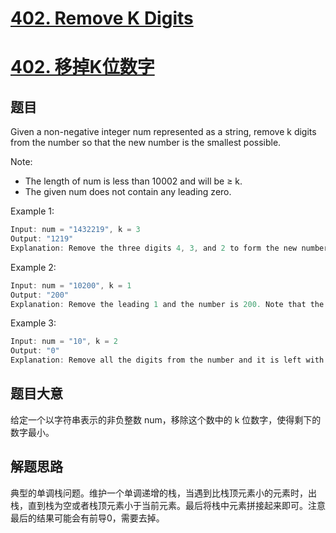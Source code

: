 # [402. Remove K Digits](https://leetcode.com/problems/remove-k-digits/)

# [402. 移掉K位数字](https://leetcode-cn.com/problems/remove-k-digits/)

## 题目

Given a non-negative integer num represented as a string, remove k digits from the number so that the new number is the smallest possible.

Note:

- The length of num is less than 10002 and will be ≥ k.
- The given num does not contain any leading zero.

Example 1:

```c
Input: num = "1432219", k = 3
Output: "1219"
Explanation: Remove the three digits 4, 3, and 2 to form the new number 1219 which is the smallest.
```

Example 2:

```c
Input: num = "10200", k = 1
Output: "200"
Explanation: Remove the leading 1 and the number is 200. Note that the output must not contain leading zeroes.
```

Example 3:

```c
Input: num = "10", k = 2
Output: "0"
Explanation: Remove all the digits from the number and it is left with nothing which is 0.
```

## 题目大意

给定一个以字符串表示的非负整数 num，移除这个数中的 k 位数字，使得剩下的数字最小。

## 解题思路

典型的单调栈问题。维护一个单调递增的栈，当遇到比栈顶元素小的元素时，出栈，直到栈为空或者栈顶元素小于当前元素。最后将栈中元素拼接起来即可。注意最后的结果可能会有前导0，需要去掉。

